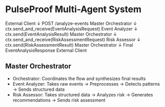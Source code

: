 # PulseProof Multi-Agent System

External Client
    ↓ POST /analyze-events
Master Orchestrator
    ↓ ctx.send_and_receive(EventAnalysisRequest)
Event Analyzer
    ↓ ctx.send(EventAnalysisResult)
Master Orchestrator
    ↓ ctx.send_and_receive(RiskAssessmentRequest)
Risk Assessor
    ↓ ctx.send(RiskAssessmentResult)
Master Orchestrator
    ↓ Final EventAnalysisResponse
External Client


## Master Orchestrator
- Orchestrator: Coordinates the flow and synthesizes final results
- Event Analyzer: Takes raw events → Preprocesses → Detects patterns → Sends structured data
- Risk Assessor: Takes structured data → Analyzes risk → Generates recommendations → Sends risk assessment
